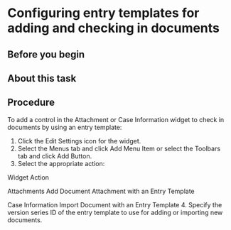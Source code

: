 # Configuring entry templates for adding and checking in documents

## Before you begin

## About this task

## Procedure

To add a control  in the Attachment or Case Information widget to check in documents
    by using an entry template:

1. Click the Edit Settings icon for the widget.
2. Select the Menus tab and click Add Menu Item 
     or select the Toolbars tab and click Add
     Button.
3. Select the appropriate action:

Widget
Action

Attachments
Add Document Attachment with an Entry Template

Case Information
Import Document with an Entry Template
4. Specify the version series ID of the entry template to use for adding or importing new
     documents.